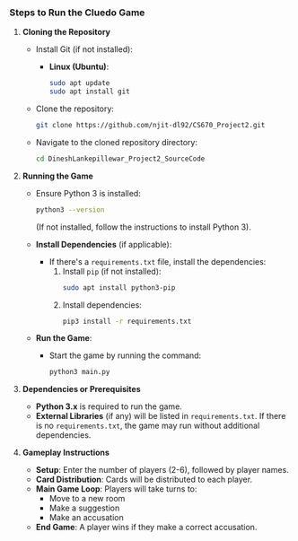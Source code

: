 ### Steps to Run the Cluedo Game

1. **Cloning the Repository**
   - Install Git (if not installed):
     - **Linux (Ubuntu)**:
       ```bash
       sudo apt update
       sudo apt install git
       ```
   - Clone the repository:
     ```bash
     git clone https://github.com/njit-dl92/CS670_Project2.git
     ```
   
   - Navigate to the cloned repository directory:
     ```bash
     cd DineshLankepillewar_Project2_SourceCode
     ```

2. **Running the Game**
   - Ensure Python 3 is installed:
     ```bash
     python3 --version
     ```
     (If not installed, follow the instructions to install Python 3).

   - **Install Dependencies** (if applicable):
     - If there's a `requirements.txt` file, install the dependencies:
       1. Install `pip` (if not installed):
          ```bash
          sudo apt install python3-pip
          ```
       2. Install dependencies:
          ```bash
          pip3 install -r requirements.txt
          ```

   - **Run the Game**:
     - Start the game by running the command:
       ```bash
       python3 main.py
       ```

4. **Dependencies or Prerequisites**
   - **Python 3.x** is required to run the game.
   - **External Libraries** (if any) will be listed in `requirements.txt`. If there is no `requirements.txt`, the game may run without additional dependencies.
  
5. **Gameplay Instructions**
   - **Setup**: Enter the number of players (2-6), followed by player names.
   - **Card Distribution**: Cards will be distributed to each player.
   - **Main Game Loop**: Players will take turns to:
     - Move to a new room
     - Make a suggestion
     - Make an accusation
   - **End Game**: A player wins if they make a correct accusation.

